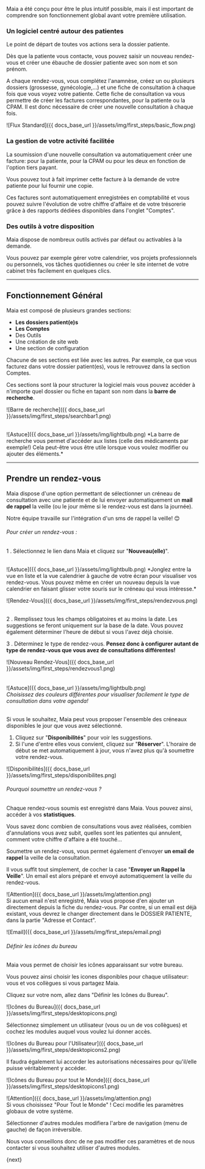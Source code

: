 Maia a été conçu pour être le plus intuitif possible, mais il est important de comprendre son fonctionnement global avant votre première utilisation.

### Un logiciel centré autour des patientes

Le point de départ de toutes vos actions sera la dossier patiente.
<br>

Dès que la patiente vous contacte, vous pouvez saisir un nouveau rendez-vous et créer une ébauche de dossier patiente avec son nom et son prénom.
<br>

A chaque rendez-vous, vous complétez l'anamnèse, créez un ou plusieurs dossiers (grossesse, gynécologie,...) et une fiche de consultation à chaque fois que vous voyez votre patiente.
Cette fiche de consultation va vous permettre de créer les factures correspondantes, pour la patiente ou la CPAM. Il est donc nécessaire de créer une nouvelle consultation à chaque fois.

![Flux Standard]({{ docs_base_url }}/assets/img/first_steps/basic_flow.png)
<br>

### La gestion de votre activité facilitée

La soumission d'une nouvelle consultation va automatiquement créer une facture: pour la patiente, pour la CPAM ou pour les deux en fonction de l'option tiers payant.

Vous pouvez tout à fait imprimer cette facture à la demande de votre patiente pour lui fournir une copie.

Ces factures sont automatiquement enregistrées en comptabilité et vous pouvez suivre l'évolution de votre chiffre d'affaire et de votre trésorerie grâce à des rapports dédiées disponibles dans l'onglet "Comptes".
<br>

### Des outils à votre disposition

Maia dispose de nombreux outils activés par défaut ou activables à la demande.

Vous pouvez par exemple gérer votre calendrier, vos projets professionnels ou personnels, vos tâches quotidiennes ou créer le site internet de votre cabinet très facilement en quelques clics.

---

## Fonctionnement Général

Maia est composé de plusieurs grandes sections:
- **Les dossiers patient(e)s**
- **Les Comptes**
- Des Outils
- Une création de site web
- Une section de configuration


Chacune de ses sections est liée avec les autres. Par exemple, ce que vous facturez dans votre dossier patient(es), vous le retrouvez dans la section Comptes.

Ces sections sont là pour structurer la logiciel mais vous pouvez accéder à n'importe quel dossier ou fiche en tapant son nom dans la **barre de recherche**.

![Barre de recherche]({{ docs_base_url }}/assets/img/first_steps/searchbar1.png)


<br>
![Astuce]({{ docs_base_url }}/assets/img/lightbulb.png)  
*La barre de recherche vous permet d'accéder aux listes (celle des médicaments par exemple!) Cela peut-être vous être utile lorsque vous voulez modifier ou ajouter des éléments.*

---

## Prendre un rendez-vous

Maia dispose d'une option permettant de sélectionner un créneau de consultation avec une patiente et de lui envoyer automatiquement un **mail de rappel** la veille (ou le jour même si le rendez-vous est dans la journée).

Notre équipe travaille sur l'intégration d'un sms de rappel la veille! 😊


###### Pour créer un rendez-vous :


1 .  Sélectionnez le lien dans Maia et cliquez sur "**Nouveau(elle)**".

<br>
![Astuce]({{ docs_base_url }}/assets/img/lightbulb.png)  
*Jonglez entre la vue en liste et la vue calendrier à gauche de votre écran pour visualiser vos rendez-vous. Vous pouvez même en créer un nouveau depuis la vue calendrier en faisant glisser votre souris sur le créneau qui vous intéresse.*  

![Rendez-Vous]({{ docs_base_url }}/assets/img/first_steps/rendezvous.png)  
<br>

2 . Remplissez tous les champs obligatoires et au moins la date. Les suggestions se feront uniquement sur la base de la date. Vous pouvez également déterminer l'heure de début si vous l'avez déjà choisie.

3 . Déterminez le type de rendez-vous. **Pensez donc à configurer autant de type de rendez-vous que vous avez de consultations différentes!**  

![Nouveau Rendez-Vous]({{ docs_base_url }}/assets/img/first_steps/rendezvous1.png)  
<br>
<br>
![Astuce]({{ docs_base_url }}/assets/img/lightbulb.png)  
*Choisissez des couleurs différentes pour visualiser facilement le type de consultation dans votre agenda!*  
<br>

Si vous le souhaitez, Maia peut vous proposer l'ensemble des créneaux disponibles le jour que vous avez sélectionné.

1. Cliquez sur "**Disponibilités**" pour voir les suggestions.
2. Si l'une d'entre elles vous convient, cliquez sur "**Réserver**". L'horaire de début se met automatiquement à jour, vous n'avez plus qu'à soumettre votre rendez-vous.

![Disponibilités]({{ docs_base_url }}/assets/img/first_steps/disponibilites.png)
<br>

###### Pourquoi soumettre un rendez-vous ?

Chaque rendez-vous soumis est enregistré dans Maia. Vous pouvez ainsi, accéder à vos **statistiques**.

Vous savez donc combien de consultations vous avez réalisées, combien d'annulations vous avez subit, quelles sont les patientes qui annulent, comment votre chiffre d'affaire a été touché...

Soumettre un rendez-vous, vous permet également d'envoyer **un email de rappel** la veille de la consultation.

Il vous suffit tout simplement, de cocher la case "**Envoyer un Rappel la Veille**".  Un email est alors préparé et envoyé automatiquement la veille du rendez-vous.


![Attention]({{ docs_base_url }}/assets/img/attention.png)  
Si aucun email n'est enregistré, Maia vous propose d'en ajouter un directement depuis la fiche du rendez-vous. Par contre, si un email est déjà existant, vous devrez le changer directement dans le DOSSIER PATIENTE, dans la partie "Adresse et Contact".  

![Email]({{ docs_base_url }}/assets/img/first_steps/email.png)
<br>

###### Définir les icônes du bureau

Maia vous permet de choisir les icônes apparaissant sur votre bureau.

Vous pouvez ainsi choisir les icones disponibles pour chaque utilisateur: vous et vos collègues si vous partagez Maia.

Cliquez sur votre nom, allez dans "Définir les Icônes du Bureau".  

![Icônes du Bureau]({{ docs_base_url }}/assets/img/first_steps/desktopicons.png)
<br>

Sélectionnez simplement un utilisateur (vous ou un de vos collègues) et cochez les modules auquel vous voulez lui donner accès.  

![Icônes du Bureau pour l'Utilisateur]({{ docs_base_url }}/assets/img/first_steps/desktopicons2.png)
<br>

Il faudra également lui accorder les autorisations nécessaires pour qu'il/elle puisse véritablement y accéder.  

![Icônes du Bureau pour tout le Monde]({{ docs_base_url }}/assets/img/first_steps/desktopicons1.png)
<br>

![Attention]({{ docs_base_url }}/assets/img/attention.png)  
Si vous choisissez "Pour Tout le Monde" ! Ceci modifie les paramètres globaux de votre système.

Sélectionner d'autres modules modifiera l'arbre de navigation (menu de gauche) de façon irréversible.

Nous vous conseillons donc de ne pas modifier ces paramètres et de nous contacter si vous souhaitez utiliser d'autres modules.

{next}
